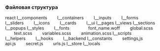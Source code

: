 ### **Файловая структура**

react
I\_\_components
`    `I\_\_containers
`    `I\_\_inputs
`    `I\_\_forms
`    `I\_\_sliders
`    `I\_\_icons
`    `I\_\_cards
`    `I\_\_ui
I\_\_pages
I\_\_views
I\_\_sections
I\_\_popups
I\_\_styles
`    `I\_\_fonts
`        `font\_name.woff
`    `global.scss
`    `text.scss
`    `variables.scss
`    `animation.scss
I\_\_scripts
`    `I\_\_helpers
`    `I\_\_hooks
`    `I\_\_backend
I\_\_constants
`    `settings,js
`    `api.js
`    `secret.js
`    `urls.js
I\_\_store
I\_\_locals
